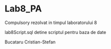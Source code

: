 # Lab8_PA

Compulsory rezolvat in timpul laboratorului 8

lab8Script.sql detine scriptul pentru baza de date

Bucataru Cristian-Stefan

